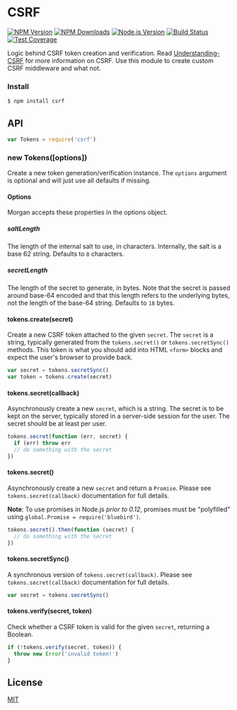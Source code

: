 # CSRF

[![NPM Version][npm-image]][npm-url]
[![NPM Downloads][downloads-image]][downloads-url]
[![Node.js Version][node-image]][node-url]
[![Build Status][travis-image]][travis-url]
[![Test Coverage][coveralls-image]][coveralls-url]

Logic behind CSRF token creation and verification.
Read [Understanding-CSRF](https://github.com/pillarjs/understanding-csrf) for more information on CSRF.
Use this module to create custom CSRF middleware and what not.

### Install

```bash
$ npm install csrf
```

## API

```js
var Tokens = require('csrf')
```

### new Tokens([options])

Create a new token generation/verification instance. The `options` argument is
optional and will just use all defaults if missing.

#### Options

Morgan accepts these properties in the options object.

##### saltLength

The length of the internal salt to use, in characters. Internally, the salt
is a base 62 string. Defaults to `8` characters.

##### secretLength

The length of the secret to generate, in bytes. Note that the secret is
passed around base-64 encoded and that this length refers to the underlying
bytes, not the length of the base-64 string. Defaults to `18` bytes.

#### tokens.create(secret)

Create a new CSRF token attached to the given `secret`. The `secret` is a
string, typically generated from the `tokens.secret()` or `tokens.secretSync()`
methods. This token is what you should add into HTML `<form>` blocks and
expect the user's browser to provide back.

```js
var secret = tokens.secretSync()
var token = tokens.create(secret)
```

#### tokens.secret(callback)

Asynchronously create a new `secret`, which is a string. The secret is to
be kept on the server, typically stored in a server-side session for the
user. The secret should be at least per user.

```js
tokens.secret(function (err, secret) {
  if (err) throw err
  // do something with the secret
})
```

#### tokens.secret()

Asynchronously create a new `secret` and return a `Promise`. Please see
`tokens.secret(callback)` documentation for full details.

**Note**: To use promises in Node.js _prior to 0.12_, promises must be
"polyfilled" using `global.Promise = require('bluebird')`.

```js
tokens.secret().then(function (secret) {
  // do something with the secret
})
```

#### tokens.secretSync()

A synchronous version of `tokens.secret(callback)`. Please see
`tokens.secret(callback)` documentation for full details.

```js
var secret = tokens.secretSync()
```

#### tokens.verify(secret, token)

Check whether a CSRF token is valid for the given `secret`, returning
a Boolean.

```js
if (!tokens.verify(secret, token)) {
  throw new Error('invalid token!')
}
```

## License

[MIT](LICENSE)

[npm-image]: https://img.shields.io/npm/v/csrf.svg
[npm-url]: https://npmjs.org/package/csrf
[node-image]: https://img.shields.io/node/v/csrf.svg
[node-url]: http://nodejs.org/download/
[travis-image]: https://img.shields.io/travis/pillarjs/csrf/master.svg
[travis-url]: https://travis-ci.org/pillarjs/csrf
[coveralls-image]: https://img.shields.io/coveralls/pillarjs/csrf/master.svg
[coveralls-url]: https://coveralls.io/r/pillarjs/csrf?branch=master
[downloads-image]: https://img.shields.io/npm/dm/csrf.svg
[downloads-url]: https://npmjs.org/package/csrf
